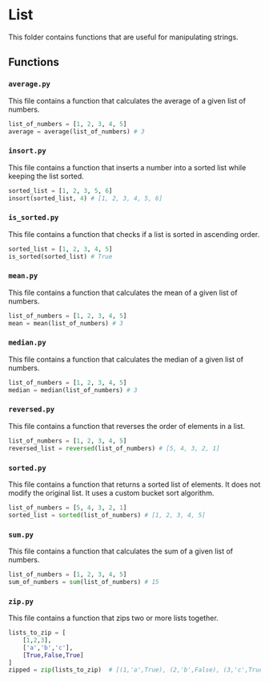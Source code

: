 # List

This folder contains functions that are useful for manipulating strings.

## Functions

### `average.py`
This file contains a function that calculates the average of a given list of numbers.
```python
list_of_numbers = [1, 2, 3, 4, 5]
average = average(list_of_numbers) # 3
```

### `insort.py`
This file contains a function that inserts a number into a sorted list while keeping the list sorted.
```python
sorted_list = [1, 2, 3, 5, 6]
insort(sorted_list, 4) # [1, 2, 3, 4, 5, 6]
```

### `is_sorted.py`
This file contains a function that checks if a list is sorted in ascending order.
```python
sorted_list = [1, 2, 3, 4, 5]
is_sorted(sorted_list) # True
```

### `mean.py`
This file contains a function that calculates the mean of a given list of numbers.
```python
list_of_numbers = [1, 2, 3, 4, 5]
mean = mean(list_of_numbers) # 3
```

### `median.py`
This file contains a function that calculates the median of a given list of numbers.
```python
list_of_numbers = [1, 2, 3, 4, 5]
median = median(list_of_numbers) # 3
```

### `reversed.py`
This file contains a function that reverses the order of elements in a list.
```python
list_of_numbers = [1, 2, 3, 4, 5]
reversed_list = reversed(list_of_numbers) # [5, 4, 3, 2, 1]
```

### `sorted.py`
This file contains a function that returns a sorted list of elements. It does not modify the original list. It uses a custom bucket sort algorithm.
```python
list_of_numbers = [5, 4, 3, 2, 1]
sorted_list = sorted(list_of_numbers) # [1, 2, 3, 4, 5]
```

### `sum.py`
This file contains a function that calculates the sum of a given list of numbers.
```python
list_of_numbers = [1, 2, 3, 4, 5]
sum_of_numbers = sum(list_of_numbers) # 15
```

### `zip.py`
This file contains a function that zips two or more lists together.
```python
lists_to_zip = [
	[1,2,3],
	['a','b','c'],
	[True,False,True]
]
zipped = zip(lists_to_zip)  # [(1,'a',True), (2,'b',False), (3,'c',True)]
```
